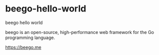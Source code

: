 # beego-hello-world
beego hello world

beego is an open-source, high-performance web framework for the Go programming language.

https://beego.me
